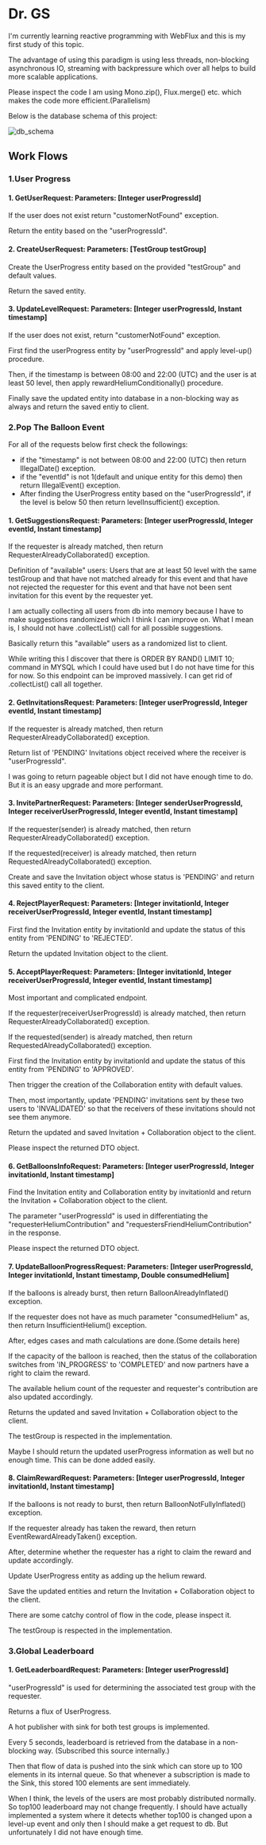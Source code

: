 # Dr. GS

I'm currently learning reactive programming with WebFlux and this is my first study of this topic.

The advantage of using this paradigm is using less threads, non-blocking asynchronous IO, streaming with backpressure which over all helps to build more scalable applications.

Please inspect the code I am using Mono.zip(), Flux.merge() etc. which makes the code more efficient.(Parallelism)

Below is the database schema of this project:

![db_schema](db_schema.png)

## Work Flows

### 1.User Progress

#### 1. GetUserRequest: Parameters: [Integer userProgressId]

If the user does not exist return "customerNotFound" exception. 

Return the entity based on the "userProgressId".

#### 2. CreateUserRequest: Parameters: [TestGroup testGroup]

Create the UserProgress entity based on the provided "testGroup" and default values.

Return the saved entity.

#### 3. UpdateLevelRequest: Parameters: [Integer userProgressId, Instant timestamp]

If the user does not exist, return "customerNotFound" exception.

First find the userProgress entity by "userProgressId" and apply level-up() procedure.

Then, if the timestamp is between 08:00 and 22:00 (UTC) and the user is at least 50 level,
then apply rewardHeliumConditionally() procedure.

Finally save the updated entity into database in a non-blocking way as always and return the saved entiy to client.

### 2.Pop The Balloon Event

For all of the requests below first check the followings: 

- if the "timestamp" is not between 08:00 and 22:00 (UTC) then return IllegalDate() exception.
- if the "eventId" is not 1(default and unique entity for this demo) then return IllegalEvent() exception.
- After finding the UserProgress entity based on the "userProgressId", if the level is below 50 then return levelInsufficient() exception.

#### 1. GetSuggestionsRequest: Parameters: [Integer userProgressId, Integer eventId, Instant timestamp]

If the requester is already matched, then return RequesterAlreadyCollaborated() exception.

Definition of "available" users: Users that are at least 50 level with the same testGroup and that have not matched already for this event and that have not rejected the requester for this event and that have not been sent invitation for this event by the requester yet. 

I am actually collecting all users from db into memory because I have to make suggestions randomized which I think I can improve on. What I mean is, I should not have .collectList() call for all possible suggestions.

Basically return this "available" users as a randomized list to client.

While writing this I discover that there is ORDER BY RAND() LIMIT 10; command in MYSQL which I could have used but I do not have time for this for now. So this endpoint can be improved massively. I can get rid of .collectList() call all together.

#### 2. GetInvitationsRequest: Parameters: [Integer userProgressId, Integer eventId, Instant timestamp]

If the requester is already matched, then return RequesterAlreadyCollaborated() exception.

Return list of 'PENDING' Invitations object received where the receiver is "userProgressId".

I was going to return pageable object but I did not have enough time to do. But it is an easy upgrade and more performant.

#### 3. InvitePartnerRequest: Parameters: [Integer senderUserProgressId, Integer receiverUserProgressId, Integer eventId, Instant timestamp]

If the requester(sender) is already matched, then return RequesterAlreadyCollaborated() exception.

If the requested(receiver) is already matched, then return RequestedAlreadyCollaborated() exception.

Create and save the Invitation object whose status is 'PENDING' and return this saved entity to the client.

#### 4. RejectPlayerRequest: Parameters: [Integer invitationId, Integer receiverUserProgressId, Integer eventId, Instant timestamp]

First find the Invitation entity by invitationId and update the status of this entity from 'PENDING' to 'REJECTED'.

Return the updated Invitation object to the client.

#### 5. AcceptPlayerRequest: Parameters: [Integer invitationId, Integer receiverUserProgressId, Integer eventId, Instant timestamp]

Most important and complicated endpoint.

If the requester(receiverUserProgressId) is already matched, then return RequesterAlreadyCollaborated() exception.

If the requested(sender) is already matched, then return RequestedAlreadyCollaborated() exception.

First find the Invitation entity by invitationId and update the status of this entity from 'PENDING' to 'APPROVED'.

Then trigger the creation of the Collaboration entity with default values.

Then, most importantly, update 'PENDING' invitations sent by these two users to 'INVALIDATED' so that the receivers of these invitations should not see them anymore.

Return the updated and saved Invitation + Collaboration object to the client.

Please inspect the returned DTO object. 

#### 6. GetBalloonsInfoRequest: Parameters: [Integer userProgressId, Integer invitationId, Instant timestamp]

Find the Invitation entity and Collaboration entity by invitationId and return the  Invitation + Collaboration object to the client.

The parameter "userProgressId" is used in differentiating the "requesterHeliumContribution" and "requestersFriendHeliumContribution" in the response.

Please inspect the returned DTO object.

#### 7. UpdateBalloonProgressRequest: Parameters: [Integer userProgressId, Integer invitationId, Instant timestamp, Double consumedHelium]

If the balloons is already burst, then return BalloonAlreadyInflated() exception.

If the requester does not have as much parameter "consumedHelium" as, then return InsufficientHelium() exception.

After, edges cases and math calculations are done.(Some details here)

If the capacity of the balloon is reached, then the status of the collaboration switches from 'IN_PROGRESS' to 'COMPLETED' and now partners have a right to claim the reward. 

The available helium count of the requester and requester's contribution are also updated accordingly.

Returns the updated and saved Invitation + Collaboration object to the client.

The testGroup is respected in the implementation.

Maybe I should return the updated userProgress information as well but no enough time. This can be done added easily.

#### 8. ClaimRewardRequest: Parameters: [Integer userProgressId, Integer invitationId, Instant timestamp]

If the balloons is not ready to burst, then return BalloonNotFullyInflated() exception.

If the requester already has taken the reward, then return EventRewardAlreadyTaken() exception.

After, determine whether the requester has a right to claim the reward and update accordingly.

Update UserProgress entity as adding up the helium reward.

Save the updated entities and return the Invitation + Collaboration object to the client.

There are some catchy control of flow in the code, please inspect it.

The testGroup is respected in the implementation.

### 3.Global Leaderboard

#### 1. GetLeaderboardRequest: Parameters: [Integer userProgressId]

"userProgressId" is used for determining the associated test group with the requester.

Returns a flux of UserProgress.

A hot publisher with sink for both test groups is implemented.

Every 5 seconds, leaderboard is retrieved from the database in a non-blocking way. (Subscribed this source internally.)

Then that flow of data is pushed into the sink which can store up to 100 elements in its internal queue. So that whenever a subscription is made to the Sink, this stored 100 elements are sent immediately.

When I think, the levels of the users are most probably distributed normally. So top100 leaderboard may not change frequently. I should have actually implemented a system where it detects whether top100 is changed upon a level-up event and only then I should make a get request to db.
But unfortunately I did not have enough time.